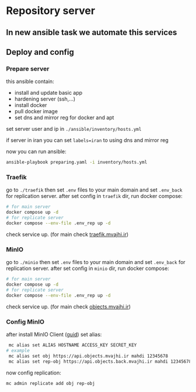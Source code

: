 # Repository server
## In new ansible task we automate this services
## Deploy and config
### Prepare server
this ansible contain:
 - install and update basic app
 - hardening server (ssh,...)
 - install docker
 - pull docker image
 - set dns and mirror reg for docker and apt

set server user and ip in `./ansible/inventory/hosts.yml`

if server in iran you can set `labels=iran` to using dns and mirror reg

now you can run ansible:
```bash
ansible-playbook preparing.yaml -i inventory/hosts.yml
```

### Traefik
go to `./traefik` then set `.env` files to your main domain and set `.env_back` for replication server.
after set config in `traefik` dir, run docker compose:
```bash
# for main server
docker compose up -d
# for replicate server
docker compose --env-file .env_rep up -d
```
check service up. (for main check [traefik.mvajhi.ir](traefik.mvajhi.ir))

### MinIO
go to `./minio` then set `.env` files to your main domain and set `.env_back` for replication server.
after set config in `minio` dir, run docker compose:
```bash
# for main server
docker compose up -d
# for replicate server
docker compose --env-file .env_rep up -d
```
check service up. (for main check [objects.mvajhi.ir](objects.mvajhi.ir))

### Config MinIO
after install MinIO Client ([guid](https://min.io/docs/minio/linux/reference/minio-mc.html?ref=docs#install-mc)) set alias:
```bash
 mc alias set ALIAS HOSTNAME ACCESS_KEY SECRET_KEY
# example
 mc alias set obj https://api.objects.mvajhi.ir mahdi 12345678
 mc alias set rep-obj https://api.objects.back.mvajhi.ir mahdi 12345678
```
now config replication:
```bash
mc admin replicate add obj rep-obj
```
